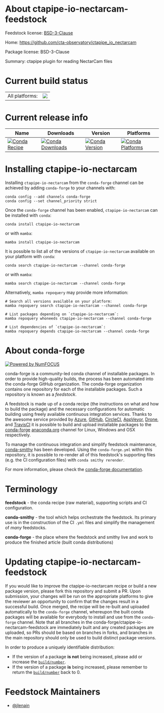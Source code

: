 About ctapipe-io-nectarcam-feedstock
====================================

Feedstock license: [BSD-3-Clause](https://github.com/conda-forge/ctapipe-io-nectarcam-feedstock/blob/main/LICENSE.txt)

Home: https://github.com/cta-observatory/ctapipe_io_nectarcam

Package license: BSD-3-Clause

Summary: ctapipe plugin for reading NectarCam files

Current build status
====================


<table><tr><td>All platforms:</td>
    <td>
      <a href="https://dev.azure.com/conda-forge/feedstock-builds/_build/latest?definitionId=18949&branchName=main">
        <img src="https://dev.azure.com/conda-forge/feedstock-builds/_apis/build/status/ctapipe-io-nectarcam-feedstock?branchName=main">
      </a>
    </td>
  </tr>
</table>

Current release info
====================

| Name | Downloads | Version | Platforms |
| --- | --- | --- | --- |
| [![Conda Recipe](https://img.shields.io/badge/recipe-ctapipe--io--nectarcam-green.svg)](https://anaconda.org/conda-forge/ctapipe-io-nectarcam) | [![Conda Downloads](https://img.shields.io/conda/dn/conda-forge/ctapipe-io-nectarcam.svg)](https://anaconda.org/conda-forge/ctapipe-io-nectarcam) | [![Conda Version](https://img.shields.io/conda/vn/conda-forge/ctapipe-io-nectarcam.svg)](https://anaconda.org/conda-forge/ctapipe-io-nectarcam) | [![Conda Platforms](https://img.shields.io/conda/pn/conda-forge/ctapipe-io-nectarcam.svg)](https://anaconda.org/conda-forge/ctapipe-io-nectarcam) |

Installing ctapipe-io-nectarcam
===============================

Installing `ctapipe-io-nectarcam` from the `conda-forge` channel can be achieved by adding `conda-forge` to your channels with:

```
conda config --add channels conda-forge
conda config --set channel_priority strict
```

Once the `conda-forge` channel has been enabled, `ctapipe-io-nectarcam` can be installed with `conda`:

```
conda install ctapipe-io-nectarcam
```

or with `mamba`:

```
mamba install ctapipe-io-nectarcam
```

It is possible to list all of the versions of `ctapipe-io-nectarcam` available on your platform with `conda`:

```
conda search ctapipe-io-nectarcam --channel conda-forge
```

or with `mamba`:

```
mamba search ctapipe-io-nectarcam --channel conda-forge
```

Alternatively, `mamba repoquery` may provide more information:

```
# Search all versions available on your platform:
mamba repoquery search ctapipe-io-nectarcam --channel conda-forge

# List packages depending on `ctapipe-io-nectarcam`:
mamba repoquery whoneeds ctapipe-io-nectarcam --channel conda-forge

# List dependencies of `ctapipe-io-nectarcam`:
mamba repoquery depends ctapipe-io-nectarcam --channel conda-forge
```


About conda-forge
=================

[![Powered by
NumFOCUS](https://img.shields.io/badge/powered%20by-NumFOCUS-orange.svg?style=flat&colorA=E1523D&colorB=007D8A)](https://numfocus.org)

conda-forge is a community-led conda channel of installable packages.
In order to provide high-quality builds, the process has been automated into the
conda-forge GitHub organization. The conda-forge organization contains one repository
for each of the installable packages. Such a repository is known as a *feedstock*.

A feedstock is made up of a conda recipe (the instructions on what and how to build
the package) and the necessary configurations for automatic building using freely
available continuous integration services. Thanks to the awesome service provided by
[Azure](https://azure.microsoft.com/en-us/services/devops/), [GitHub](https://github.com/),
[CircleCI](https://circleci.com/), [AppVeyor](https://www.appveyor.com/),
[Drone](https://cloud.drone.io/welcome), and [TravisCI](https://travis-ci.com/)
it is possible to build and upload installable packages to the
[conda-forge](https://anaconda.org/conda-forge) [anaconda.org](https://anaconda.org/)
channel for Linux, Windows and OSX respectively.

To manage the continuous integration and simplify feedstock maintenance,
[conda-smithy](https://github.com/conda-forge/conda-smithy) has been developed.
Using the ``conda-forge.yml`` within this repository, it is possible to re-render all of
this feedstock's supporting files (e.g. the CI configuration files) with ``conda smithy rerender``.

For more information, please check the [conda-forge documentation](https://conda-forge.org/docs/).

Terminology
===========

**feedstock** - the conda recipe (raw material), supporting scripts and CI configuration.

**conda-smithy** - the tool which helps orchestrate the feedstock.
                   Its primary use is in the construction of the CI ``.yml`` files
                   and simplify the management of *many* feedstocks.

**conda-forge** - the place where the feedstock and smithy live and work to
                  produce the finished article (built conda distributions)


Updating ctapipe-io-nectarcam-feedstock
=======================================

If you would like to improve the ctapipe-io-nectarcam recipe or build a new
package version, please fork this repository and submit a PR. Upon submission,
your changes will be run on the appropriate platforms to give the reviewer an
opportunity to confirm that the changes result in a successful build. Once
merged, the recipe will be re-built and uploaded automatically to the
`conda-forge` channel, whereupon the built conda packages will be available for
everybody to install and use from the `conda-forge` channel.
Note that all branches in the conda-forge/ctapipe-io-nectarcam-feedstock are
immediately built and any created packages are uploaded, so PRs should be based
on branches in forks, and branches in the main repository should only be used to
build distinct package versions.

In order to produce a uniquely identifiable distribution:
 * If the version of a package **is not** being increased, please add or increase
   the [``build/number``](https://docs.conda.io/projects/conda-build/en/latest/resources/define-metadata.html#build-number-and-string).
 * If the version of a package **is** being increased, please remember to return
   the [``build/number``](https://docs.conda.io/projects/conda-build/en/latest/resources/define-metadata.html#build-number-and-string)
   back to 0.

Feedstock Maintainers
=====================

* [@jlenain](https://github.com/jlenain/)

